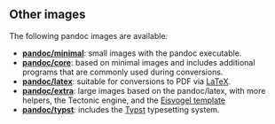 Other images
------------------------------------------------------------------

The following pandoc images are available:

-   [**pandoc/minimal**][]: small images with the pandoc executable.
-   [**pandoc/core**][]: based on minimal images and includes
    additional programs that are commonly used during conversions.
-   [**pandoc/latex**][]: suitable for conversions to PDF via [LaTeX].
-   [**pandoc/extra**][]: large images based on the pandoc/latex,
    with more helpers, the Tectonic engine, and the [Eisvogel
    template][]
-   [**pandoc/typst**][]: includes the [Typst][typst-app]
    typesetting system.

[**pandoc/minimal**]: https://hub.docker.com/r/pandoc/minimal
[**pandoc/core**]: https://hub.docker.com/r/pandoc/core
[**pandoc/latex**]: https://hub.docker.com/r/pandoc/latex
[**pandoc/extra**]: https://hub.docker.com/r/pandoc/extra
[**pandoc/typst**]: https://hub.docker.com/r/pandoc/typst
[Eisvogel template]: https://github.com/Wandmalfarbe/pandoc-latex-template
[LaTeX]: https://latex-project.org/
[typst-app]: https://typst.app/
